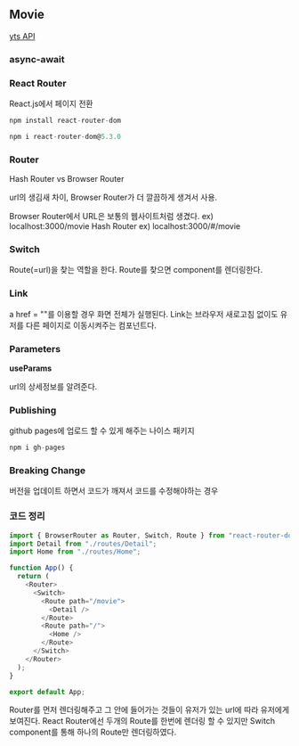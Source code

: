 ## Movie

[yts API](https://yts.mx/api/v2/list_movies.json?minimum_rating=8.8&sort_by=year)

### async-await

### React Router

React.js에서 페이지 전환

```js
npm install react-router-dom
```

```js
npm i react-router-dom@5.3.0
```
### Router

Hash Router vs Browser Router


url의 생김새 차이, Browser Router가 더 깔끔하게 생겨서 사용.


Browser Router에서 URL은 보통의 웹사이트처럼 생겼다. ex) localhost:3000/movie
Hash Router ex) localhost:3000/#/movie



### Switch

Route(=url)을 찾는 역할을 한다. Route를 찾으면 component를 렌더링한다.



### Link

a href = ""를 이용할 경우 화면 전체가 실행된다. 
Link는 브라우저 새로고침 없이도 유저를 다른 페이지로 이동시켜주는 컴포넌트다.



### Parameters


**useParams**


url의 상세정보를 알려준다.


### Publishing

github pages에 업로드 할 수 있게 해주는 나이스 패키지


```js
npm i gh-pages
```

### Breaking Change

버전을 업데이트 하면서 코드가 깨져서 코드를 수정해야하는 경우



### 코드 정리

```js
import { BrowserRouter as Router, Switch, Route } from "react-router-dom";
import Detail from "./routes/Detail";
import Home from "./routes/Home";

function App() {
  return (
    <Router>
      <Switch>
        <Route path="/movie">
          <Detail />
        </Route>
        <Route path="/">
          <Home />
        </Route>
      </Switch>
    </Router>
  );
}

export default App;
```
Router를 먼저 렌더링해주고 그 안에 들어가는 것들이 유저가 있는 url에 따라 유저에게 보여진다. React Router에선 두개의 Route를 한번에 렌더링 할 수 있지만 Switch component를 통해 하나의 Route만 렌더링하였다. 